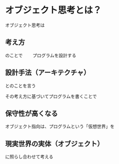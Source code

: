 # オブジェクト思考とは？

オブジェクト思考は
## 考え方　　　
のことで　　
プログラムを設計する
## 設計手法（アーキテクチャ）

とのことを言う

その考え方に基づいてプログラムを書くことで
## 保守性が高くなる

オブジェクト指向は、プログラムという「仮想世界」を

## 現実世界の実体（オブジェクト）

に照らし合わせて考える
